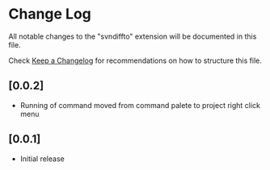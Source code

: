 # Change Log

All notable changes to the "svndiffto" extension will be documented in this file.

Check [Keep a Changelog](http://keepachangelog.com/) for recommendations on how to structure this file.

## [0.0.2]

- Running of command moved from command palete to project right click menu

## [0.0.1]

- Initial release
